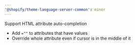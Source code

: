 ```yaml
---
'@shopify/theme-language-server-common': minor
---
```


Support HTML attribute auto-completion

- Add `=""` to attributes that have values
- Override whole attribute even if cursor is in the middle of it
